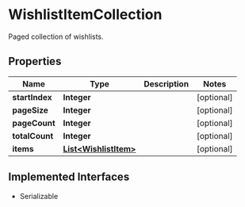 

# WishlistItemCollection

Paged collection of wishlists.

## Properties

| Name | Type | Description | Notes |
|------------ | ------------- | ------------- | -------------|
|**startIndex** | **Integer** |  |  [optional] |
|**pageSize** | **Integer** |  |  [optional] |
|**pageCount** | **Integer** |  |  [optional] |
|**totalCount** | **Integer** |  |  [optional] |
|**items** | [**List&lt;WishlistItem&gt;**](WishlistItem.md) |  |  [optional] |


## Implemented Interfaces

* Serializable


